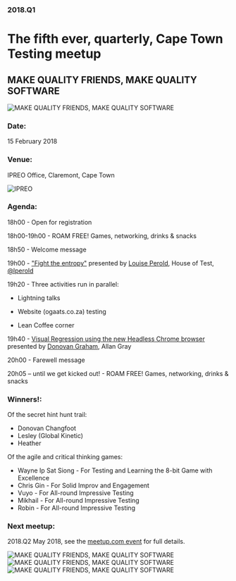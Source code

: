 ### 2018.Q1 
# The fifth ever, quarterly, Cape Town Testing meetup


## MAKE QUALITY FRIENDS, MAKE QUALITY SOFTWARE
![MAKE QUALITY FRIENDS, MAKE QUALITY SOFTWARE](https://secure.meetupstatic.com/photos/event/2/a/d/3/highres_468670963.jpeg)

### Date: 
15 February 2018

### Venue: 
IPREO Office, Claremont, Cape Town

![IPREO](https://secure.meetupstatic.com/photos/event/2/2/8/a/highres_468668842.jpeg)

 
### Agenda:

18h00 - Open for registration

18h00-19h00 - ROAM FREE! Games, networking, drinks & snacks

18h50 - Welcome message

19h00 - ["Fight the entropy"](https://github.com/cape-town-testing/meetup/tree/master/2018-Q1/Presentations) presented by [Louise Perold](https://www.linkedin.com/in/louise-perold-1947528/), House of Test, [@lperold](https://twitter.com/lperold?lang=en)

19h20 - Three activities run in parallel:

* Lightning talks  	   

* Website (ogaats.co.za) testing   	   

* Lean Coffee corner 	   

19h40 - [Visual Regression using the new Headless Chrome browser](https://github.com/cape-town-testing/meetup/tree/master/2018-Q1/Presentations#2-visual-regression-using-the-new-headless-chrome-browser) presented by [Donovan Graham](https://www.linkedin.com/in/donovangraham/), Allan Gray

20h00 - Farewell message

20h05 – until we get kicked out! - ROAM FREE! Games, networking, drinks & snacks

### Winners!:

Of the secret hint hunt trail:
* Donovan Changfoot
* Lesley (Global Kinetic)
* Heather

Of the agile and critical thinking games:
* Wayne Ip Sat Siong - For Testing and Learning the 8-bit Game with Excellence
* Chris Gin - For Solid Improv and Engagement
* Vuyo - For All-round Impressive Testing
* Mikhail - For All-round Impressive Testing
* Robin - For All-round Impressive Testing

### Next meetup:

2018.Q2 May 2018, see the [meetup.com event](https://www.meetup.com/cape-town-testing-meetup/events/247813816/) for full details.

![MAKE QUALITY FRIENDS, MAKE QUALITY SOFTWARE](https://secure.meetupstatic.com/photos/event/2/a/a/3/highres_468670915.jpeg)
![MAKE QUALITY FRIENDS, MAKE QUALITY SOFTWARE](https://secure.meetupstatic.com/photos/event/2/a/0/7/highres_468670759.jpeg)
![MAKE QUALITY FRIENDS, MAKE QUALITY SOFTWARE](https://secure.meetupstatic.com/photos/event/5/6/7/6/highres_468502134.jpeg)
